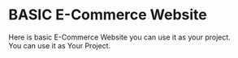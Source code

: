 # BASIC E-Commerce Website
Here is basic E-Commerce Website you can use it as your project.<br>
You can use it as Your Project.
